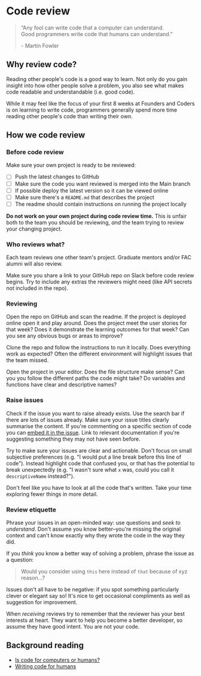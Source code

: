 # Code review

> “Any fool can write code that a computer can understand.  
> Good programmers write code that humans can understand.”
>
> \- Martin Fowler

## Why review code?

Reading other people's code is a good way to learn. Not only do you gain insight into how other people solve a problem, you also see what makes code readable and understandable (i.e. good code).

While it may feel like the focus of your first 8 weeks at Founders and
Coders is on learning to write code, programmers generally spend more time reading other people's code than writing their own.

## How we code review

### Before code review

Make sure your own project is ready to be reviewed:

- [ ] Push the latest changes to GitHub
- [ ] Make sure the code you want reviewed is merged into the Main branch
- [ ] If possible deploy the latest version so it can be viewed online
- [ ] Make sure there's a `README.md` that describes the project
- [ ] The readme should contain instructions on running the project locally

**Do not work on your own project during code review time.** This is unfair both to the team you should be reviewing, _and_ the team trying to review your changing project.

### Who reviews what?

Each team reviews one other team's project. Graduate mentors and/or FAC alumni will also review.

Make sure you share a link to your GitHub repo on Slack before code review begins. Try to include any extras the reviewers might need (like API secrets not included in the repo).

### Reviewing

Open the repo on GitHub and scan the readme. If the project is deployed online open it and play around. Does the project meet the user stories for that week? Does it demonstrate the learning outcomes for that week? Can you see any obvious bugs or areas to improve?

Clone the repo and follow the instructions to run it locally. Does everything work as expected? Often the different environment will highlight issues that the team missed.

Open the project in your editor. Does the file structure make sense? Can you you follow the different paths the code might take? Do variables and functions have clear and descriptive names?

### Raise issues

Check if the issue you want to raise already exists. Use the search bar if there are lots of issues already. Make sure your issue titles clearly summarise the content. If you're commenting on a specific section of code you can [embed it in the issue](https://help.github.com/en/github/managing-your-work-on-github/opening-an-issue-from-code). Link to relevant documentation if you're suggesting something they may not have seen before.

Try to make sure your issues are clear and actionable. Don't focus on small subjective preferences (e.g. "I would put a line break before this line of code"). Instead highlight code that confused you, or that has the potential to break unexpectedly (e.g. "I wasn't sure what `x` was, could you call it `descriptiveName` instead?").

Don't feel like you have to look at all the code that's written. Take your time exploring fewer things in more detail.

### Review etiquette

Phrase your issues in an open-minded way: use questions and _seek to understand_. Don't assume you know better–you're missing the original context and can't know exactly why they wrote the code in the way they did.

If you _think_ you know a better way of solving a problem, phrase the issue as a question:

> Would you consider using `this` here instead of `that` because of xyz reason...?

Issues don't all have to be negative: if you spot something particularly clever or elegant say so! It's nice to get occasional compliments as well as suggestion for improvement.

When _receiving_ reviews try to remember that the reviewer has your best interests at heart. They want to help you become a better developer, so assume they have good intent. You are not your code.

## Background reading

- [Is code for computers or humans?](http://stackoverflow.com/questions/522828/is-code-for-computers-or-for-people)
- [Writing code for humans](https://medium.com/@ilyothehorrid/writing-code-for-humans-5b80a89f439c)
